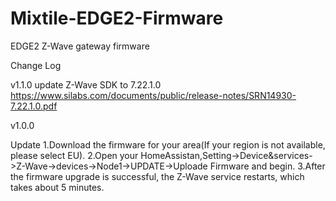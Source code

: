 # Mixtile-EDGE2-Firmware
EDGE2 Z-Wave gateway firmware

Change Log

v1.1.0
    update Z-Wave SDK to 7.22.1.0
    https://www.silabs.com/documents/public/release-notes/SRN14930-7.22.1.0.pdf


v1.0.0

Update 
1.Download the firmware for your area(If your region is not available, please select EU).
2.Open your HomeAssistan,Setting->Device&services->Z-Wave->devices->Node1->UPDATE->Uploade Firmware and begin.
3.After the firmware upgrade is successful, the Z-Wave service restarts, which takes about 5 minutes.


